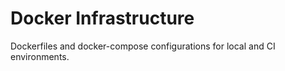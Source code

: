 # Docker Infrastructure

Dockerfiles and docker-compose configurations for local and CI environments.

